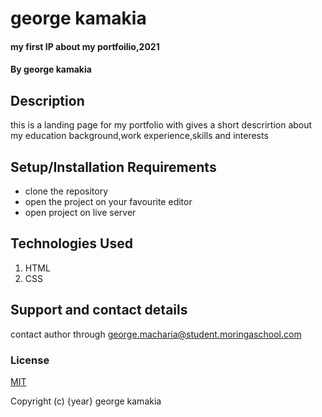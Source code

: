 
# george kamakia
#### my first IP about my portfoilio,2021
#### By **george kamakia**
## Description
this is a landing page for my portfolio with gives a short descrirtion about my education background,work experience,skills and interests

## Setup/Installation Requirements
* clone the repository
* open the project on your favourite editor
* open project on live server

## Technologies Used
1. HTML
2. CSS
## Support and contact details
contact author through george.macharia@student.moringaschool.com
### License
[MIT]("https://github.com/0724654276/first-ip/blob/master/license")

Copyright (c) {year} george kamakia

  
